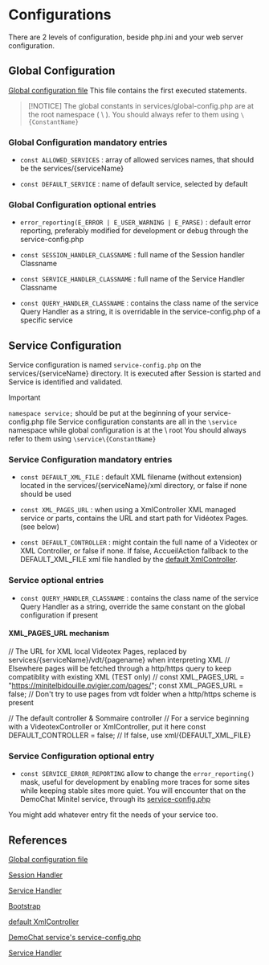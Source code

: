 # Configurations

There are 2 levels of configuration, beside php.ini and your web server configuration.

## Global Configuration
[Global configuration file](../../services/global-config.php)
This file contains the first executed statements.


> [!NOTICE]
> The global constants in services/global-config.php are at the root namespace ( \\ ).
> You should always refer to them using `\{ConstantName}`


### Global Configuration mandatory entries

- `const ALLOWED_SERVICES` : array of allowed services names, that should be the services/{serviceName}

- `const DEFAULT_SERVICE` : name of default service, selected by default


### Global Configuration optional entries

- `error_reporting(E_ERROR | E_USER_WARNING | E_PARSE)` : default error reporting, preferably modified for development or debug through the service-config.php

- `const SESSION_HANDLER_CLASSNAME` : full name of the Session handler Classname

- `const SERVICE_HANDLER_CLASSNAME` : full name of the Service Handler Classname

- `const QUERY_HANDLER_CLASSNAME` : contains the class name of the service Query Handler as a string, it is overridable in the service-config.php of a specific service


## Service Configuration
Service configuration is named `service-config.php` on the services/{serviceName} directory.
It is executed after Session is started and Service is identified and validated.


> [!IMPORTANT]
> `namespace service;` should be put at the beginning of your service-config.php file
> Service configuration constants are all in the `\service` namespace while global configuration is at the \\ root
> You should always refer to them using `\service\{ConstantName}`


### Service Configuration mandatory entries

- `const DEFAULT_XML_FILE` : default XML filename (without extension) located in the services/{serviceName}/xml directory, or false if none should be used

- `const XML_PAGES_URL` : when using a XmlController XML managed service or parts, contains the URL and start path for Vidéotex Pages. (see below)

- `const DEFAULT_CONTROLLER` : might contain the full name of a Videotex or XML Controller, or false if none. If false, AccueilAction fallback to the DEFAULT_XML_FILE xml file handled by the [default XmlController](../../src/controllers/XmlController.php).


### Service optional entries

- `const QUERY_HANDLER_CLASSNAME` : contains the class name of the service Query Handler as a string, override the same constant on the global configuration if present

#### XML_PAGES_URL mechanism


// The URL for XML local Videotex Pages, replaced by services/{serviceName}/vdt/{pagename} when interpreting XML
// Elsewhere pages will be fetched through a http/https query to keep compatiblity with existing XML (TEST only)
// const XML_PAGES_URL = "https://minitelbidouille.pvigier.com/pages/";
const XML_PAGES_URL = false;  // Don't try to use pages from vdt folder when a http/https scheme is present

// The default controller & Sommaire controller
// For a service beginning with a VideotexController or XmlController, put it here
const DEFAULT_CONTROLLER = false;  // If false, use xml/{DEFAULT_XML_FILE}



### Service Configuration optional entry

- `const SERVICE_ERROR_REPORTING` allow to change the `error_reporting()` mask, useful for development by enabling more traces for some sites while keeping stable sites more quiet.
You will encounter that on the DemoChat Minitel service, through its [service-config.php](../../services/demochat/service-config.php)

You might add whatever entry fit the needs of your service too.


## References
[Global configuration file](../../services/global-config.php)

[Session Handler](./Session-handler.md)

[Service Handler](./Service-handler.md)

[Bootstrap](./Bootstrap.md)

[default XmlController](../../src/controllers/XmlController.php)

[DemoChat service's service-config.php](../../services/demochat/service-config.php)

[Service Handler](../../src/handlers/ServiceHandler.php)
